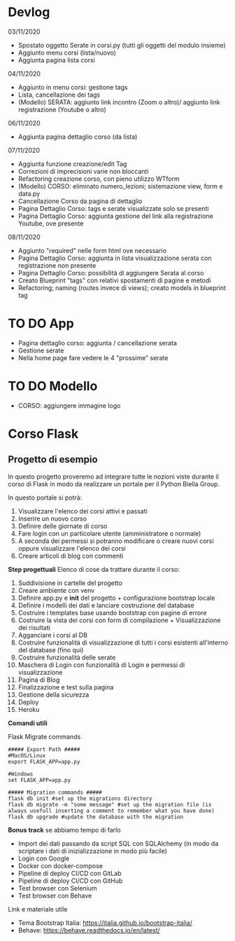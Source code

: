 # Devlog
03/11/2020
- Spostato oggetto Serate in corsi.py (tutti gli oggetti del modulo insieme)
- Aggiunto menu corsi (lista/nuovo)
- Aggiunta pagina lista corsi

04/11/2020
- Aggiunto in menu corsi: gestione tags
- Lista, cancellazione dei tags
- (Modello) SERATA: aggiunto link incontro (Zoom o altro)/ aggiunto link registrazione (Youtube o altro)

06/11/2020
- Aggiunta pagina dettaglio corso (da lista)

07/11/2020
- Aggiunta funzione creazione/edit Tag
- Correzioni di imprecisioni varie non bloccanti
- Refactoring creazione corso, con pieno utilizzo WTform
- (Modello) CORSO: eliminato numero_lezioni; sistemazione view, form e data.py
- Cancellazione Corso da pagina di dettaglio
- Pagina Dettaglio Corso: tags e serate visualizzate solo se presenti
- Pagina Dettaglio Corso: aggiunta gestione del link alla registrazione Youtube, ove presente

08/11/2020
- Aggiunto "required" nelle form html ove necessario
- Pagina Dettaglio Corso: aggiunta in lista visualizzazione serata con registrazione non presente
- Pagina Dettaglio Corso: possibilità di aggiungere Serata al corso
- Creato Blueprint "tags" con relativi spostamenti di pagine e metodi
- Refactoring; naming (routes invece di views); creato models in blueprint tag

# TO DO App
- Pagina dettaglio corso: aggiunta / cancellazione serata
- Gestione serate
- Nella home page fare vedere le 4 "prossime" serate

# TO DO Modello
- CORSO: aggiungere immagine logo

# Corso Flask
## Progetto di esempio

In questo progetto proveremo ad integrare tutte le nozioni viste durante il corso di Flask in modo da realizzare un portale per il Python Biella Group.

In questo portale si potrà:
1. Visualizzare l'elenco dei corsi attivi e passati
2. Inserire un nuovo corso
3. Definire delle giornate di corso
4. Fare login con un particolare utente (amministratore o normale)
5. A seconda dei permessi si potranno modificare o creare nuovi corsi oppure visualizzare l'elenco dei corsi
6. Creare articoli di blog con commenti


**Step progettuali**
Elenco di cose da trattare durante il corso:
1. Suddivisione in cartelle del progetto
2. Creare ambiente con venv
3. Definire app.py e __init__ del progetto + configurazione bootstrap locale
4. Definire i modelli dei dati e lanciare costruzione del database
5. Costruire i templates base usando bootstrap con pagine di errore
6. Costruire la vista dei corsi con form di compilazione + Visualizzazione dei risultati
7. Agganciare i corsi al DB
8. Costruire funzionalità di visualizzazione di tutti i corsi esistenti all'interno del database
(fino qui)
9. Costruire funzionalità delle serate
10. Maschera di Login con funzionalità di Login e permessi di visualizzazione
11. Pagina di Blog
12. Finalizzazione e test sulla pagina
13. Gestione della sicurezza
14. Deploy
15. Heroku


**Comandi utili**

Flask Migrate commands
```
##### Export Path #####
#MacOS/Linux
export FLASK_APP=app.py

#Windows
set FLASK_APP=app.py

##### Migration commands #####
flask db init #set up the migrations directory
flask db migrate -m "some message" #set up the migration file (is always usefull inserting a comment to remember what you have done)
flask db upgrade #update the database with the migration

```


**Bonus track** se abbiamo tempo di farlo
- Import dei dati passando da script SQL con SQLAlchemy (in modo da scriptare i dati di inizializzazione in modo più facile)
- Login con Google
- Docker con docker-compose
- Pipeline di deploy CI/CD con GitLab
- Pipeline di deploy CI/CD con GitHub
- Test browser con Selenium
- Test browser con Behave


Link e materiale utile
- Tema Bootstrap Italia: https://italia.github.io/bootstrap-italia/
- Behave: https://behave.readthedocs.io/en/latest/
  